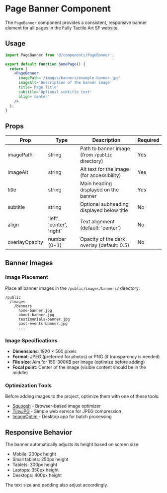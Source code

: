 # Page Banner Component

The `PageBanner` component provides a consistent, responsive banner element for all pages in the Fully Tactile Art SF website.

## Usage

```jsx
import PageBanner from '@/components/PageBanner';

export default function SomePage() {
  return (
    <PageBanner
      imagePath='/images/banners/example-banner.jpg'
      imageAlt='Description of the banner image'
      title='Page Title'
      subtitle='Optional subtitle text'
      align='center'
    />
  );
}
```

## Props

| Prop           | Type                      | Description                                     | Required |
| -------------- | ------------------------- | ----------------------------------------------- | -------- |
| imagePath      | string                    | Path to banner image (from `/public` directory) | Yes      |
| imageAlt       | string                    | Alt text for the image (for accessibility)      | Yes      |
| title          | string                    | Main heading displayed on the banner            | Yes      |
| subtitle       | string                    | Optional subheading displayed below title       | No       |
| align          | 'left', 'center', 'right' | Text alignment (default: 'center')              | No       |
| overlayOpacity | number (0-1)              | Opacity of the dark overlay (default: 0.5)      | No       |

## Banner Images

### Image Placement

Place all banner images in the `/public/images/banners/` directory:

```
/public
  /images
    /banners
      home-banner.jpg
      about-banner.jpg
      testimonials-banner.jpg
      past-events-banner.jpg
      ...
```

### Image Specifications

- **Dimensions**: 1920 × 500 pixels
- **Format**: JPEG (preferred for photos) or PNG (if transparency is needed)
- **File size**: Aim for 150-300KB per image (optimize before adding)
- **Focal point**: Center of the image (visible content should be in the middle)

### Optimization Tools

Before adding images to the project, optimize them with one of these tools:

- [Squoosh](https://squoosh.app/) - Browser-based image optimizer
- [TinyJPG](https://tinyjpg.com/) - Simple web service for JPEG compression
- [ImageOptim](https://imageoptim.com/) - Desktop app for batch processing

## Responsive Behavior

The banner automatically adjusts its height based on screen size:

- Mobile: 200px height
- Small tablets: 250px height
- Tablets: 300px height
- Laptops: 350px height
- Desktops: 400px height

The text size and padding also adjust accordingly.
